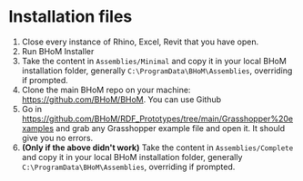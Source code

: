 # Installation files
1. Close every instance of Rhino, Excel, Revit that you have open.
1. Run BHoM Installer
1. Take the content in `Assemblies/Minimal` and copy it in your local BHoM installation folder, generally `C:\ProgramData\BHoM\Assemblies`, overriding if prompted.
1. Clone the main BHoM repo on your machine: https://github.com/BHoM/BHoM. You can use Github 
3. Go in https://github.com/BHoM/RDF_Prototypes/tree/main/Grasshopper%20examples and grab any Grasshopper example file and open it. It should give you no errors.
4. **(Only if the above didn't work)** Take the content in `Assemblies/Complete` and copy it in your local BHoM installation folder, generally `C:\ProgramData\BHoM\Assemblies`, overriding if prompted.
